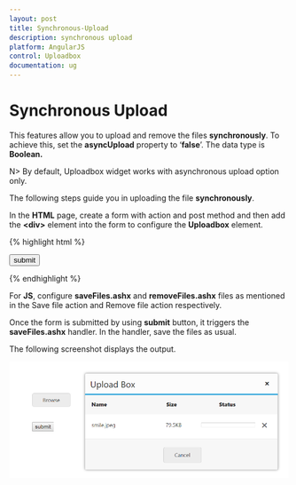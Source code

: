 ```yaml
---
layout: post
title: Synchronous-Upload
description: synchronous upload 
platform: AngularJS
control: Uploadbox
documentation: ug
---
```


# Synchronous Upload 

This features allow you to upload and remove the files **synchronously**. To achieve this, set the **asyncUpload** property to ‘**false**’. The data type is **Boolean.**

N> By default, Uploadbox widget works with asynchronous upload option only.

The following steps guide you in uploading the file **synchronously**.

In the **HTML** page, create a form with action and post method and then add the **&lt;div&gt;** element into the form to configure the **Uploadbox** element.

{% highlight html %}

<form id="upload" method="post" action="saveFiles.ashx">
    <div id="Uploadbox" ej-uploadbox e-asyncupload="false"></div>
    <input type="submit" value="submit" />
</form>

{% endhighlight %}

For **JS**, configure **saveFiles.ashx** and **removeFiles.ashx** files as mentioned in the Save file action and Remove file action respectively. 

Once the form is submitted by using **submit** button, it triggers the **saveFiles.ashx** handler. In the handler, save the files as usual.

The following screenshot displays the output.

![](Synchronous-Upload_images/Synchronous-Upload_img1.png) 